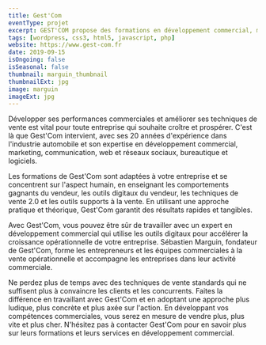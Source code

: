 ```yaml
---
title: Gest'Com
eventType: projet
excerpt: GEST'COM propose des formations en développement commercial, marketing/communication, web/réseaux sociaux, bureautique et logiciels, basées sur une alternance de cours théoriques et d’exercices de mise en situation adaptés à votre entreprise pour des résultats rapides.
tags: [wordpress, css3, html5, javascript, php]
website: https://www.gest-com.fr
date: 2019-09-15
isOngoing: false
isSeasonal: false
thumbnail: marguin_thumbnail
thumbnailExt: jpg
image: marguin
imageExt: jpg
---
```


Développer ses performances commerciales et améliorer ses techniques de vente est vital pour toute entreprise qui
souhaite croître et prospérer. C'est là que Gest'Com intervient, avec ses 20 années d'expérience dans l'industrie
automobile et son expertise en développement commercial, marketing, communication, web et réseaux sociaux, bureautique
et logiciels.

Les formations de Gest'Com sont adaptées à votre entreprise et se concentrent sur l'aspect humain, en enseignant les
comportements gagnants du vendeur, les outils digitaux du vendeur, les techniques de vente 2.0 et les outils supports à
la vente. En utilisant une approche pratique et théorique, Gest'Com garantit des résultats rapides et tangibles.

Avec Gest'Com, vous pouvez être sûr de travailler avec un expert en développement commercial qui utilise les outils
digitaux pour accélérer la croissance opérationnelle de votre entreprise. Sébastien Marguin, fondateur de Gest'Com,
forme les entrepreneurs et les équipes commerciales à la vente opérationnelle et accompagne les entreprises dans leur
activité commerciale.

Ne perdez plus de temps avec des techniques de vente standards qui ne suffisent plus à convaincre les clients et les
concurrents. Faites la différence en travaillant avec Gest'Com et en adoptant une approche plus ludique, plus concrète
et plus axée sur l'action. En développant vos compétences commerciales, vous serez en mesure de vendre plus, plus vite
et plus cher. N'hésitez pas à contacter Gest'Com pour en savoir plus sur leurs formations et leurs services en
développement commercial.
